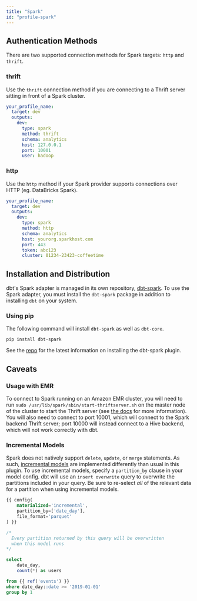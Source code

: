 ```yaml
---
title: "Spark"
id: "profile-spark"
---
```


## Authentication Methods
There are two supported connection methods for Spark targets: `http` and `thrift`.

### thrift
Use the `thrift` connection method if you are connecting to a Thrift server sitting in front of a Spark cluster. 

<File name='~/.dbt/profiles.yml'>

```yaml
your_profile_name:
  target: dev
  outputs:
    dev:
      type: spark
      method: thrift
      schema: analytics
      host: 127.0.0.1
      port: 10001
      user: hadoop
```

</File>

### http
Use the `http` method if your Spark provider supports connections over HTTP (eg. DataBricks Spark).

<File name='~/.dbt/profiles.yml'>

```yaml
your_profile_name:
  target: dev
  outputs:
    dev:
      type: spark
      method: http
      schema: analytics
      host: yourorg.sparkhost.com
      port: 443
      token: abc123
      cluster: 01234-23423-coffeetime
```

</File>

## Installation and Distribution

dbt's Spark adapter is managed in its own repository, [dbt-spark](https://github.com/fishtown-analytics/dbt-spark). To use the Spark adapter, you must install the `dbt-spark` package in addition to installing `dbt` on your system.

### Using pip
The following command will install `dbt-spark` as well as `dbt-core`.

```
pip install dbt-spark
```

See the [repo](https://github.com/fishtown-analytics/dbt-spark) for the latest information on installing the dbt-spark plugin.

## Caveats

### Usage with EMR
To connect to Spark running on an Amazon EMR cluster, you will need to run `sudo /usr/lib/spark/sbin/start-thriftserver.sh` on the master node of the cluster to start the Thrift server (see [the docs](https://aws.amazon.com/premiumsupport/knowledge-center/jdbc-connection-emr/) for more information). You will also need to connect to port 10001, which will connect to the Spark backend Thrift server; port 10000 will instead connect to a Hive backend, which will not work correctly with dbt.

### Incremental Models

Spark does not natively support `delete`, `update`, or `merge` statements. As such, [incremental models](configuring-incremental-models) are implemented differently than usual in this plugin. To use incremental models, specify a `partition_by` clause in your model config. dbt will use an `insert overwrite` query to overwrite the partitions included in your query. Be sure to re-select _all_ of the relevant data for a partition when using incremental models.

<File name='spark_incremental.sql'>

```sql
{{ config(
    materialized='incremental',
    partition_by=['date_day'],
    file_format='parquet'
) }}

/*
  Every partition returned by this query will be overwritten
  when this model runs
*/

select
    date_day,
    count(*) as users

from {{ ref('events') }}
where date_day::date >= '2019-01-01'
group by 1
```

</File>
